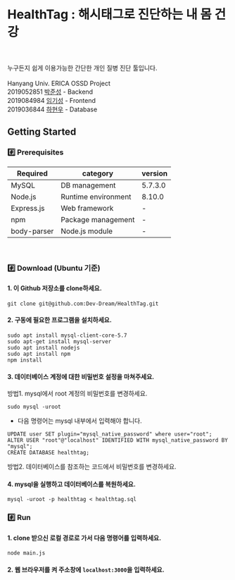 # HealthTag : 해시태그로 진단하는 내 몸 건강<br/><br/>
누구든지 쉽게 이용가능한 간단한 개인 질병 진단 툴입니다.<br/><br/>
Hanyang Univ. ERICA OSSD Project<br/>
2019052851 [박준성](https://github.com/rasauq1122) - Backend<br/>
2019084984 [임기성](https://github.com/pIut0) - Frontend<br/>
2019036844 [하현우](https://github.com/high2092) - Database
<!-- ## Team Member
 2019052851 [박준성](https://github.com/rasauq1122) - Backend<br/>
 2019084984 [임기성](https://github.com/pIut0) - Frontend<br/>
 2019036844 [하현우](https://github.com/high2092) - Database<br/><br/> -->

<!-- ## What's this?

사용자가 증상을 해시태그 형식으로 추가함에 따라, 가능성 있는 질병을 추려서 알려주는 웹 기반 서비스입니다.<br/><br/> -->

<!-- ## How to use
도메인이 존재하지 않을 경우
1 터미널을 열어 HealthTag를 저장할 로컬 저장소로 이동하세요.<br/>
2 터미널에 다음 명령어를 입력하세요.<br/>
```

``` -->
## Getting Started
### #️⃣ Prerequisites
Required|category|version
--|--|--
MySQL|DB management|5.7.3.0
Node.js|Runtime environment|8.10.0
Express.js|Web framework|-
npm|Package management|-
body-parser|Node.js module|-
<br/>

### #️⃣ Download (Ubuntu 기준)

#### 1. 이 Github 저장소를 clone하세요.
```
git clone git@github.com:Dev-Dream/HealthTag.git
```
#### 2. 구동에 필요한 프로그램을 설치하세요. 
```
sudo apt install mysql-client-core-5.7
sudo apt-get install mysql-server
sudo apt install nodejs
sudo apt install npm
npm install
```

#### 3. 데이터베이스 계정에 대한 비밀번호 설정을 마쳐주세요.
방법1. mysql에서 root 계정의 비밀번호를 변경하세요.
```
sudo mysql -uroot
```
+ 다음 명령어는 mysql 내부에서 입력해야 합니다.
```
UPDATE user SET plugin="mysql_native_password" where user="root";
ALTER USER "root"@"localhost" IDENTIFIED WITH mysql_native_password BY "mysql";
CREATE DATABASE healthtag;
```
방법2. 데이터베이스를 참조하는 코드에서 비밀번호를 변경하세요.
#### 4. mysql을 실행하고 데이터베이스를 복원하세요.

```
mysql -uroot -p healthtag < healthtag.sql
```
### #️⃣ Run
#### 1. clone 받으신 로컬 경로로 가서 다음 명령어를 입력하세요.
```
node main.js
```
#### 2. 웹 브라우저를 켜 주소창에 `localhost:3000`을 입력하세요.
<br/>

<!-- ## Service Intro -->